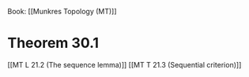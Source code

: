 Book: [[Munkres Topology (MT)]]
# Theorem 30.1
[[MT L 21.2 (The sequence lemma)]]
[[MT T 21.3 (Sequential criterion)]]